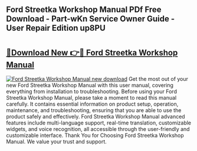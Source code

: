 ## Ford Streetka Workshop Manual PDf Free Download - Part-wKn Service Owner Guide - User Repair Edition up8PU

# <h2><a href="http://bc91566.oget.top/?id=Ford+Streetka+Workshop+Manual">🔗Download New 👉🔴 Ford Streetka Workshop Manual</a></h2>

[![Ford Streetka Workshop Manual new download](https://i.imgur.com/5g1atiW.png)](http://bc91566.oget.top/?id=Ford+Streetka+Workshop+Manual)
Get the most out of your new Ford Streetka Workshop Manual with this user manual, covering everything from installation to troubleshooting. Before using your Ford Streetka Workshop Manual, please take a moment to read this manual carefully. It contains essential information on product setup, operation, maintenance, and troubleshooting, ensuring that you are able to use the product safely and effectively. Ford Streetka Workshop Manual advanced features include multi-language support, real-time translation, customizable widgets, and voice recognition, all accessible through the user-friendly and customizable interface. Thank You for Choosing Ford Streetka Workshop Manual. We value your trust and support.
